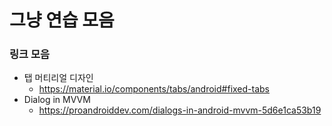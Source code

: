 # 그냥 연습 모음

### 링크 모음
- 탭 머티리얼 디자인
  - https://material.io/components/tabs/android#fixed-tabs
- Dialog in MVVM
  - https://proandroiddev.com/dialogs-in-android-mvvm-5d6e1ca53b19
